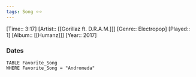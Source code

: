 ```yaml
---
tags: Song ⭐⭐ 
---
```

[Time:: 3:17]
[Artist:: [[Gorillaz ft. D.R.A.M.]]]
[Genre:: Electropop]
[Played:: 1]
[Album:: [[Humanz]]]
[Year:: 2017]
### Dates
````dataview
TABLE Favorite_Song
WHERE Favorite_Song = "Andromeda"
````